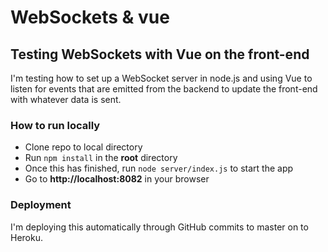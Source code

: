 # WebSockets & vue

## Testing WebSockets with Vue on the front-end

I'm testing how to set up a WebSocket server in node.js and using Vue to listen for events that are emitted from the 
backend to update the front-end with whatever data is sent.

### How to run locally

- Clone repo to local directory
- Run `npm install` in the **root** directory
- Once this has finished, run `node server/index.js` to start the app
- Go to **http://localhost:8082** in your browser

### Deployment 

I'm deploying this automatically through GitHub commits to master on to Heroku. 
